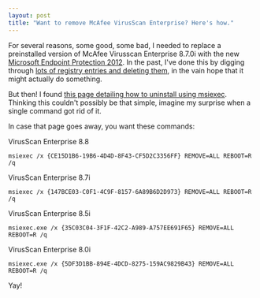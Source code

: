 ```yaml
---
layout: post
title: "Want to remove McAfee VirusScan Enterprise? Here's how."
---
```

For several reasons, some good, some bad, I needed to replace a preinstalled version of McAfee Virusscan Enterprise 8.7.0i with the new [Microsoft Endpoint Protection 2012](http://www.microsoft.com/en-us/server-cloud/system-center/configuration-manager-2012.aspx). In the past, I've done this by digging through [lots of registry entries and deleting them](https://kc.mcafee.com/corporate/index?page=content&id=KB59996), in the vain hope that it might actually do something.

But then! I found [this page detailing how to uninstall using msiexec](https://kc.mcafee.com/corporate/index?page=content&id=KB52648). Thinking this couldn't possibly be that simple, imagine my surprise when a single command got rid of it.

In case that page goes away, you want these commands:

VirusScan Enterprise 8.8 

    msiexec /x {CE15D1B6-19B6-4D4D-8F43-CF5D2C3356FF} REMOVE=ALL REBOOT=R /q
 
VirusScan Enterprise 8.7i 

    msiexec /x {147BCE03-C0F1-4C9F-8157-6A89B6D2D973} REMOVE=ALL REBOOT=R /q
 
VirusScan Enterprise 8.5i 

    msiexec.exe /x {35C03C04-3F1F-42C2-A989-A757EE691F65} REMOVE=ALL REBOOT=R /q

VirusScan Enterprise 8.0i 

    msiexec.exe /x {5DF3D1BB-894E-4DCD-8275-159AC9829B43} REMOVE=ALL REBOOT=R /q

Yay!